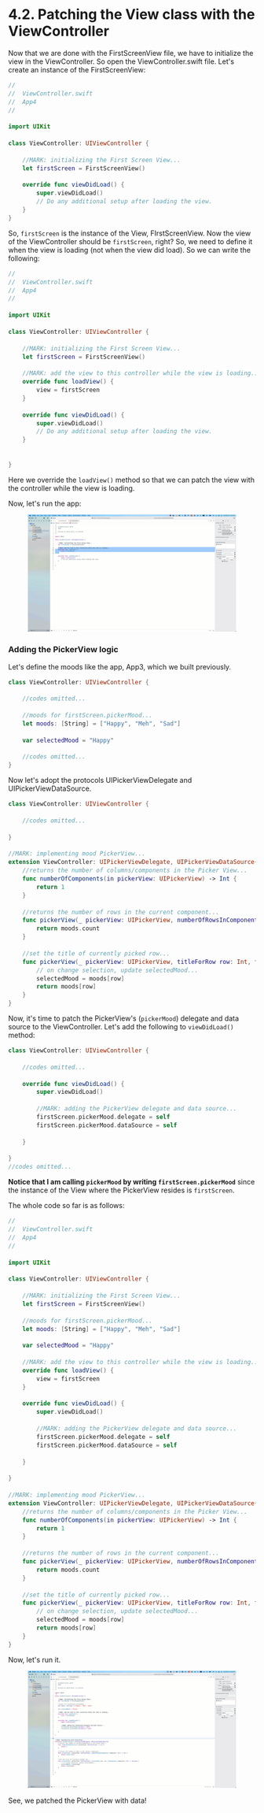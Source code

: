 # 4.2. Patching the View class with the ViewController

Now that we are done with the FirstScreenView file, we have to initialize the view in the ViewController. So open the ViewController.swift file. Let's create an instance of the FirstScreenView:

```swift
//
//  ViewController.swift
//  App4
//

import UIKit

class ViewController: UIViewController {
    
    //MARK: initializing the First Screen View...
    let firstScreen = FirstScreenView()

    override func viewDidLoad() {
        super.viewDidLoad()
        // Do any additional setup after loading the view.
    }
}
```

So, `firstScreen` is the instance of the View, FIrstScreenView. Now the view of the ViewController should be `firstScreen`, right? So, we need to define it when the view is loading (not when the view did load). So we can write the following:

```swift
//
//  ViewController.swift
//  App4
//

import UIKit

class ViewController: UIViewController {
    
    //MARK: initializing the First Screen View...
    let firstScreen = FirstScreenView()

    //MARK: add the view to this controller while the view is loading...
    override func loadView() {
        view = firstScreen
    }

    override func viewDidLoad() {
        super.viewDidLoad()
        // Do any additional setup after loading the view.
    }


}
```

Here we override the `loadView()` method so that we can patch the view with the controller while the view is loading.&#x20;

Now, let's run the app:&#x20;

<figure><img src="../.gitbook/assets/five.gif" alt=""><figcaption></figcaption></figure>

### Adding the PickerView logic

Let's define the moods like the app, App3, which we built previously.

```swift
class ViewController: UIViewController {
    
    //codes omitted...
    
    //moods for firstScreen.pickerMood...
    let moods: [String] = ["Happy", "Meh", "Sad"]
    
    var selectedMood = "Happy"
    
    //codes omitted...
}
```

Now let's adopt the protocols UIPickerViewDelegate and UIPickerViewDataSource.

```swift
class ViewController: UIViewController {
    
    //codes omitted...

}

//MARK: implementing mood PickerView...
extension ViewController: UIPickerViewDelegate, UIPickerViewDataSource{
    //returns the number of columns/components in the Picker View...
    func numberOfComponents(in pickerView: UIPickerView) -> Int {
        return 1
    }
    
    //returns the number of rows in the current component...
    func pickerView(_ pickerView: UIPickerView, numberOfRowsInComponent component: Int) -> Int {
        return moods.count
    }
    
    //set the title of currently picked row...
    func pickerView(_ pickerView: UIPickerView, titleForRow row: Int, forComponent component: Int) -> String? {
        // on change selection, update selectedMood...
        selectedMood = moods[row]
        return moods[row]
    }
}
```

Now, it's time to patch the PickerView's (`pickerMood`) delegate and data source to the ViewController. Let's add the following to `viewDidLoad()` method:

```swift
class ViewController: UIViewController {
    
    //codes omitted...

    override func viewDidLoad() {
        super.viewDidLoad()
        
        //MARK: adding the PickerView delegate and data source...
        firstScreen.pickerMood.delegate = self
        firstScreen.pickerMood.dataSource = self
        
    }

}
//codes omitted...
```

**Notice that I am calling `pickerMood` by writing `firstScreen.pickerMood`** since the instance of the View where the PickerView resides is `firstScreen`.

The whole code so far is as follows:

```swift
//
//  ViewController.swift
//  App4
//

import UIKit

class ViewController: UIViewController {
    
    //MARK: initializing the First Screen View...
    let firstScreen = FirstScreenView()
    
    //moods for firstScreen.pickerMood...
    let moods: [String] = ["Happy", "Meh", "Sad"]
    
    var selectedMood = "Happy"
    
    //MARK: add the view to this controller while the view is loading...
    override func loadView() {
        view = firstScreen
    }

    override func viewDidLoad() {
        super.viewDidLoad()
        
        //MARK: adding the PickerView delegate and data source...
        firstScreen.pickerMood.delegate = self
        firstScreen.pickerMood.dataSource = self
        
    }

}

//MARK: implementing mood PickerView...
extension ViewController: UIPickerViewDelegate, UIPickerViewDataSource{
    //returns the number of columns/components in the Picker View...
    func numberOfComponents(in pickerView: UIPickerView) -> Int {
        return 1
    }
    
    //returns the number of rows in the current component...
    func pickerView(_ pickerView: UIPickerView, numberOfRowsInComponent component: Int) -> Int {
        return moods.count
    }
    
    //set the title of currently picked row...
    func pickerView(_ pickerView: UIPickerView, titleForRow row: Int, forComponent component: Int) -> String? {
        // on change selection, update selectedMood...
        selectedMood = moods[row]
        return moods[row]
    }
}

```

Now, let's run it.&#x20;

<figure><img src="../.gitbook/assets/three (1).gif" alt=""><figcaption></figcaption></figure>

See, we patched the PickerView with data!
